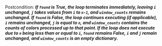 Postcondition: ***If `found` is True, the loop terminates immediately, leaving `i` unchanged, `j` takes values from `i` to `n-1`, and `window_counts` remains unchanged. If `found` is False, the loop continues executing (if applicable), `i` remains unchanged, `j` is equal to `n`, and `window_counts` contains the counts of colors processed up to that point. If the loop does not execute due to `n` being less than or equal to `i`, `found` remains False, `i` and `j` remain unchanged, and `window_counts` is an empty dictionary.***